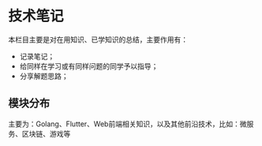 # 技术笔记

本栏目主要是对在用知识、已学知识的总结，主要作用有：

- 记录笔记；
- 给同样在学习或有同样问题的同学予以指导；
- 分享解题思路；

## 模块分布

主要为：Golang、Flutter、Web前端相关知识，以及其他前沿技术，比如：微服务、区块链、游戏等